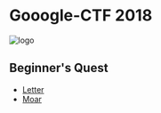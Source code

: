 # Gooogle-CTF 2018

![logo](https://raw.githubusercontent.com/hackertron/Gooogle-CTF2018/master/ctf_logo.PNG)

## Beginner's Quest
- [Letter](https://cryptowriteup.wordpress.com/2018/07/01/google-ctf-letter/)
- [Moar](https://cryptowriteup.wordpress.com/2018/07/01/google-ctf-moar/)
